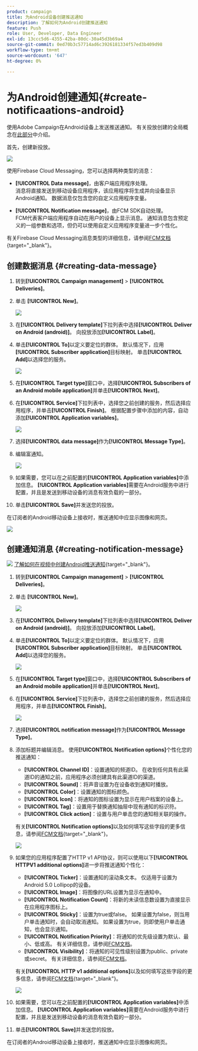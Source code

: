 ```yaml
---
product: campaign
title: 为Android设备创建推送通知
description: 了解如何为Android创建推送通知
feature: Push
role: User, Developer, Data Engineer
exl-id: 13ccc5d6-4355-42ba-80dc-30a45d3b69a4
source-git-commit: 0ed70b3c57714ad6c3926181334f57ed3b409d98
workflow-type: tm+mt
source-wordcount: '647'
ht-degree: 0%

---
```


# 为Android创建通知{#create-notificaations-android}

使用Adobe Campaign在Android设备上发送推送通知。 有关投放创建的全局概念在[此部分](steps-about-delivery-creation-steps.md)中介绍。

首先，创建新投放。

![](assets/nmac_delivery_1.png)

使用Firebase Cloud Messaging，您可以选择两种类型的消息：

* **[!UICONTROL Data message]**，由客户端应用程序处理。
  <br>消息将直接发送到移动设备应用程序，该应用程序将生成并向设备显示Android通知。 数据消息仅包含您的自定义应用程序变量。

* **[!UICONTROL Notification message]**，由FCM SDK自动处理。
  <br> FCM代表客户端应用程序自动在用户的设备上显示消息。 通知消息包含预定义的一组参数和选项，但仍可以使用自定义应用程序变量进一步个性化。

有关Firebase Cloud Messaging消息类型的详细信息，请参阅[FCM文档](https://firebase.google.com/docs/cloud-messaging/concept-options#notifications_and_data_messages){target="_blank"}。


## 创建数据消息 {#creating-data-message}

1. 转到&#x200B;**[!UICONTROL Campaign management]** > **[!UICONTROL Deliveries]**。

1. 单击 **[!UICONTROL New]**。

   ![](assets/nmac_android_3.png)

1. 在&#x200B;**[!UICONTROL Delivery template]**&#x200B;下拉列表中选择&#x200B;**[!UICONTROL Deliver on Android (android)]**。 向投放添加&#x200B;**[!UICONTROL Label]**。

1. 单击&#x200B;**[!UICONTROL To]**&#x200B;以定义要定位的群体。 默认情况下，应用&#x200B;**[!UICONTROL Subscriber application]**&#x200B;目标映射。 单击&#x200B;**[!UICONTROL Add]**&#x200B;以选择您的服务。

   ![](assets/nmac_android_7.png)

1. 在&#x200B;**[!UICONTROL Target type]**&#x200B;窗口中，选择&#x200B;**[!UICONTROL Subscribers of an Android mobile application]**&#x200B;并单击&#x200B;**[!UICONTROL Next]**。

1. 在&#x200B;**[!UICONTROL Service]**&#x200B;下拉列表中，选择您之前创建的服务，然后选择应用程序，并单击&#x200B;**[!UICONTROL Finish]**。
根据配置步骤中添加的内容，自动添加&#x200B;**[!UICONTROL Application variables]**。

   ![](assets/nmac_android_6.png)

1. 选择&#x200B;**[!UICONTROL data message]**&#x200B;作为&#x200B;**[!UICONTROL Message Type]**。

1. 编辑富通知。

   ![](assets/nmac_android_5.png)

1. 如果需要，您可以在之前配置的&#x200B;**[!UICONTROL Application variables]**&#x200B;中添加信息。 **[!UICONTROL Application variables]**&#x200B;需要在Android服务中进行配置，并且是发送到移动设备的消息有效负载的一部分。

1. 单击&#x200B;**[!UICONTROL Save]**&#x200B;并发送您的投放。

在订阅者的Android移动设备上接收时，推送通知中应显示图像和网页。

![](assets/nmac_android_4.png)

## 创建通知消息 {#creating-notification-message}

![](assets/do-not-localize/how-to-video.png) [了解如何在视频中创建Android推送通知](https://experienceleague.adobe.com/docs/campaign-classic-learn/getting-started-with-push-notifications-for-android/configuring-and-sending-push-notifications.html#additional-resources){target="_blank"}。

1. 转到&#x200B;**[!UICONTROL Campaign management]** > **[!UICONTROL Deliveries]**。

1. 单击 **[!UICONTROL New]**。

   ![](assets/nmac_android_3.png)

1. 在&#x200B;**[!UICONTROL Delivery template]**&#x200B;下拉列表中选择&#x200B;**[!UICONTROL Deliver on Android (android)]**。 向投放添加&#x200B;**[!UICONTROL Label]**。

1. 单击&#x200B;**[!UICONTROL To]**&#x200B;以定义要定位的群体。 默认情况下，应用&#x200B;**[!UICONTROL Subscriber application]**&#x200B;目标映射。 单击&#x200B;**[!UICONTROL Add]**&#x200B;以选择您的服务。

   ![](assets/nmac_android_7.png)

1. 在&#x200B;**[!UICONTROL Target type]**&#x200B;窗口中，选择&#x200B;**[!UICONTROL Subscribers of an Android mobile application]**&#x200B;并单击&#x200B;**[!UICONTROL Next]**。

1. 在&#x200B;**[!UICONTROL Service]**&#x200B;下拉列表中，选择您之前创建的服务，然后选择应用程序，并单击&#x200B;**[!UICONTROL Finish]**。

   ![](assets/nmac_android_6.png)

1. 选择&#x200B;**[!UICONTROL notification message]**&#x200B;作为&#x200B;**[!UICONTROL Message Type]**。

1. 添加标题并编辑消息。 使用&#x200B;**[!UICONTROL Notification options]**&#x200B;个性化您的推送通知：

   * **[!UICONTROL Channel ID]**：设置通知的频道ID。 在收到任何具有此渠道ID的通知之前，应用程序必须创建具有此渠道ID的渠道。
   * **[!UICONTROL Sound]**：将声音设置为在设备收到通知时播放。
   * **[!UICONTROL Color]**：设置通知的图标颜色。
   * **[!UICONTROL Icon]**：将通知的图标设置为显示在用户档案的设备上。
   * **[!UICONTROL Tag]**：设置用于替换通知抽屉中现有通知的标识符。
   * **[!UICONTROL Click action]**：设置与用户单击您的通知相关联的操作。

   有关&#x200B;**[!UICONTROL Notification options]**&#x200B;以及如何填写这些字段的更多信息，请参阅[FCM文档](https://firebase.google.com/docs/reference/fcm/rest/v1/projects.messages#androidnotification){target="_blank"}。

   ![](assets/nmac_android_8.png)

1. 如果您的应用程序配置了HTTP v1 API协议，则可以使用以下&#x200B;**[!UICONTROL HTTPV1 additional options]**&#x200B;进一步将推送通知个性化：

   * **[!UICONTROL Ticker]**：设置通知的滚动条文本。 仅适用于设置为Android 5.0 Lollipop的设备。
   * **[!UICONTROL Image]**：将图像的URL设置为显示在通知中。
   * **[!UICONTROL Notification Count]**：将新的未读信息数设置为直接显示在应用程序图标上。
   * **[!UICONTROL Sticky]**：设置为true或false。 如果设置为false，则当用户单击通知时，会自动取消通知。 如果设置为true，则即使用户单击通知，也会显示通知。
   * **[!UICONTROL Notification Priority]**：将通知的优先级设置为默认、最小、低或高。 有关详细信息，请参阅[FCM文档](https://firebase.google.com/docs/reference/fcm/rest/v1/projects.messages#NotificationPriority)。
   * **[!UICONTROL Visibility]**：将通知的可见性级别设置为public、private或secret。 有关详细信息，请参阅[FCM文档](https://firebase.google.com/docs/reference/fcm/rest/v1/projects.messages#visibility)。

   有关&#x200B;**[!UICONTROL HTTP v1 additional options]**&#x200B;以及如何填写这些字段的更多信息，请参阅[FCM文档](https://firebase.google.com/docs/reference/fcm/rest/v1/projects.messages#androidnotification){target="_blank"}。

   ![](assets/nmac_android_9.png)

1. 如果需要，您可以在之前配置的&#x200B;**[!UICONTROL Application variables]**&#x200B;中添加信息。 **[!UICONTROL Application variables]**&#x200B;需要在Android服务中进行配置，并且是发送到移动设备的消息有效负载的一部分。

1. 单击&#x200B;**[!UICONTROL Save]**&#x200B;并发送您的投放。

在订阅者的Android移动设备上接收时，推送通知中应显示图像和网页。
